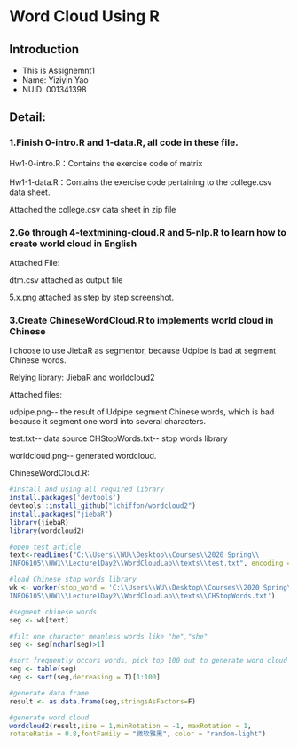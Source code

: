 # Word Cloud Using R

## Introduction

- This is Assignemnt1
- Name: Yiziyin Yao
- NUID: 001341398

## Detail:

### 1.Finish 0-intro.R and 1-data.R, all code in these file.

Hw1-0-intro.R：Contains the exercise code of matrix

Hw1-1-data.R：Contains the exercise code pertaining to the college.csv data sheet. 

Attached the college.csv data sheet in zip file

### 2.Go through 4-textmining-cloud.R and 5-nlp.R to learn how to create world cloud in English

Attached File:

dtm.csv attached as output file

5.x.png attached as step by step screenshot.

### 3.Create ChineseWordCloud.R to implements world cloud in Chinese

I choose to use JiebaR as segmentor, because Udpipe is bad at segment Chinese words.

Relying library: JiebaR and worldcloud2

Attached files:

udpipe.png-- the result of Udpipe segment Chinese words, which is bad because it segment one word into several characters.

test.txt-- data source   CHStopWords.txt-- stop words library

worldcloud.png-- generated wordcloud.

ChineseWordCloud.R:

```R
#install and using all required library
install.packages('devtools')
devtools::install_github("lchiffon/wordcloud2")
install.packages("jiebaR")
library(jiebaR)
library(wordcloud2)

#open test article
text<-readLines("C:\\Users\\WU\\Desktop\\Courses\\2020 Spring\\
INFO6105\\HW1\\Lecture1Day2\\WordCloudLab\\texts\\test.txt", encoding = "UTF-8")

#load Chinese stop words library
wk <- worker(stop_word = 'C:\\Users\\WU\\Desktop\\Courses\\2020 Spring\\
INFO6105\\HW1\\Lecture1Day2\\WordCloudLab\\texts\\CHStopWords.txt')

#segment chinese words
seg <- wk[text]

#filt one character meanless words like "he","she"
seg <- seg[nchar(seg)>1]

#sort frequently occors words, pick top 100 out to generate word cloud
seg <- table(seg) 
seg <- sort(seg,decreasing = T)[1:100]

#generate data frame
result <- as.data.frame(seg,stringsAsFactors=F)

#generate word cloud
wordcloud2(result,size = 1,minRotation = -1, maxRotation = 1,
rotateRatio = 0.8,fontFamily = "微软雅黑", color = "random-light")
```

